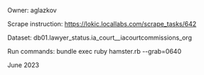 Owner: aglazkov

Scrape instruction: https://lokic.locallabs.com/scrape_tasks/642

Dataset: db01.lawyer_status.ia_court__iacourtcommissions_org

Run commands: bundle exec ruby hamster.rb --grab=0640

June 2023